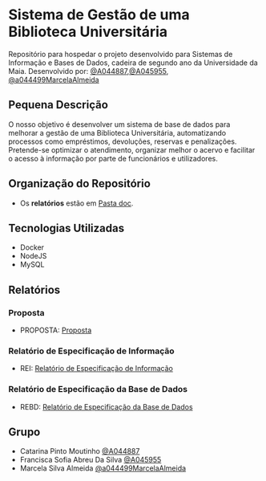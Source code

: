 # Sistema de Gestão de uma Biblioteca Universitária

Repositório para hospedar o projeto desenvolvido para Sistemas de Informação e Bases de Dados, cadeira de segundo ano da Universidade da Maia. Desenvolvido por: [@A044887](https://github.com/A044887),[@A045955](https://github.com/A045955), [@a044499MarcelaAlmeida](https://github.com/a044499MarcelaAlmeida)

## Pequena Descrição

O nosso objetivo é desenvolver um sistema de base de dados para melhorar a gestão de uma Biblioteca Universitária, automatizando processos como empréstimos, devoluções, reservas e penalizações. Pretende-se optimizar o atendimento, organizar melhor o acervo e facilitar o acesso à informação por parte de funcionários e utilizadores.

## Organização do Repositório

* Os **relatórios** estão em [Pasta doc](doc/).


## Tecnologias Utilizadas 

* Docker
* NodeJS
* MySQL

## Relatórios

### Proposta
* PROPOSTA: [Proposta](doc/REI/proposta.md)
### Relatório de Especificação de Informação
* REI: [Relatório de Especificação de Informação](doc/REI/rei00.md)
### Relatório de Especificação da Base de Dados
* REBD: [Relatório de Especificação da Base de Dados](doc/REBD/rebd00.md)

## Grupo
* Catarina Pinto Moutinho [@A044887](https://github.com/A044887)
* Francisca Sofia Abreu Da Silva [@A045955](https://github.com/A045955)
* Marcela Silva Almeida [@a044499MarcelaAlmeida](https://github.com/a044499MarcelaAlmeida)
